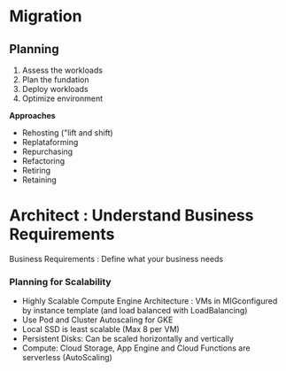 # Migration

## Planning
1. Assess the workloads
2. Plan the fundation
3. Deploy workloads
4. Optimize environment

**Approaches**
- Rehosting ("lift and shift)
- Replataforming
- Repurchasing
- Refactoring
- Retiring
- Retaining

# Architect : Understand Business Requirements

Business Requirements : Define what your business needs

### Planning for Scalability

- Highly  Scalable  Compute  Engine  Architecture  :  VMs  in  MIGconfigured by instance template (and load balanced with LoadBalancing)
- Use Pod and Cluster Autoscaling for GKE
- Local SSD is least scalable (Max 8 per VM)
- Persistent Disks: Can be scaled horizontally and vertically
- Compute: Cloud  Storage,  App  Engine  and  Cloud  Functions  are  serverless  (AutoScaling)



